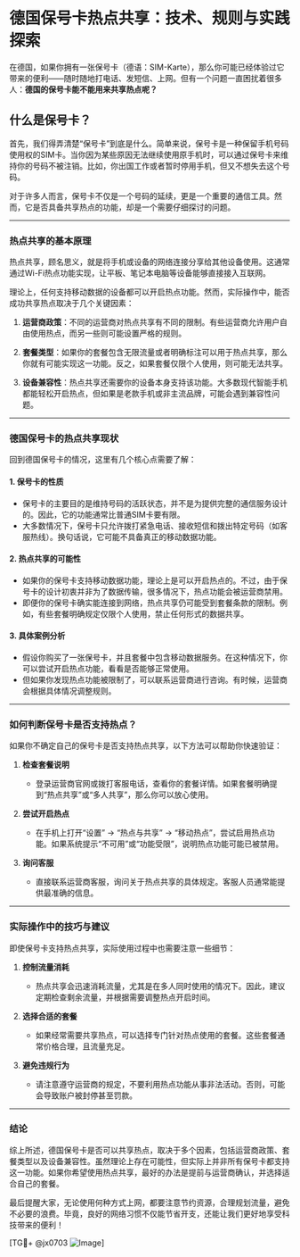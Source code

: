 # 德国保号卡热点共享：技术、规则与实践探索

在德国，如果你拥有一张保号卡（德语：SIM-Karte），那么你可能已经体验过它带来的便利——随时随地打电话、发短信、上网。但有一个问题一直困扰着很多人：**德国的保号卡能不能用来共享热点呢？**

## 什么是保号卡？

首先，我们得弄清楚“保号卡”到底是什么。简单来说，保号卡是一种保留手机号码使用权的SIM卡。当你因为某些原因无法继续使用原手机时，可以通过保号卡来维持你的号码不被注销。比如，你出国工作或者暂时停用手机，但又不想失去这个号码。

对于许多人而言，保号卡不仅是一个号码的延续，更是一个重要的通信工具。然而，它是否具备共享热点的功能，却是一个需要仔细探讨的问题。

---

### 热点共享的基本原理

热点共享，顾名思义，就是将手机或设备的网络连接分享给其他设备使用。这通常通过Wi-Fi热点功能实现，让平板、笔记本电脑等设备能够直接接入互联网。

理论上，任何支持移动数据的设备都可以开启热点功能。然而，实际操作中，能否成功共享热点取决于几个关键因素：

1. **运营商政策**：不同的运营商对热点共享有不同的限制。有些运营商允许用户自由使用热点，而另一些则可能设置严格的规则。
   
2. **套餐类型**：如果你的套餐包含无限流量或者明确标注可以用于热点共享，那么你就有可能实现这一功能。反之，如果套餐仅限个人使用，则可能无法共享。

3. **设备兼容性**：热点共享还需要你的设备本身支持该功能。大多数现代智能手机都能轻松开启热点，但如果是老款手机或非主流品牌，可能会遇到兼容性问题。

---

### 德国保号卡的热点共享现状

回到德国保号卡的情况，这里有几个核心点需要了解：

#### 1. **保号卡的性质**
   - 保号卡的主要目的是维持号码的活跃状态，并不是为提供完整的通信服务设计的。因此，它的功能通常比普通SIM卡要有限。
   - 大多数情况下，保号卡只允许拨打紧急电话、接收短信和拨出特定号码（如客服热线）。换句话说，它可能不具备真正的移动数据功能。

#### 2. **热点共享的可能性**
   - 如果你的保号卡支持移动数据功能，理论上是可以开启热点的。不过，由于保号卡的设计初衷并非为了数据传输，很多情况下，热点功能会被运营商禁用。
   - 即便你的保号卡确实能连接到网络，热点共享仍可能受到套餐条款的限制。例如，有些套餐明确规定仅限个人使用，禁止任何形式的数据共享。

#### 3. **具体案例分析**
   - 假设你购买了一张保号卡，并且套餐中包含移动数据服务。在这种情况下，你可以尝试开启热点功能，看看是否能够正常使用。
   - 但如果你发现热点功能被限制了，可以联系运营商进行咨询。有时候，运营商会根据具体情况调整规则。

---

### 如何判断保号卡是否支持热点？

如果你不确定自己的保号卡是否支持热点共享，以下方法可以帮助你快速验证：

1. **检查套餐说明**
   - 登录运营商官网或拨打客服电话，查看你的套餐详情。如果套餐明确提到“热点共享”或“多人共享”，那么你可以放心使用。

2. **尝试开启热点**
   - 在手机上打开“设置” -> “热点与共享” -> “移动热点”，尝试启用热点功能。如果系统提示“不可用”或“功能受限”，说明热点功能可能已被禁用。

3. **询问客服**
   - 直接联系运营商客服，询问关于热点共享的具体规定。客服人员通常能提供最准确的信息。

---

### 实际操作中的技巧与建议

即使保号卡支持热点共享，实际使用过程中也需要注意一些细节：

1. **控制流量消耗**
   - 热点共享会迅速消耗流量，尤其是在多人同时使用的情况下。因此，建议定期检查剩余流量，并根据需要调整热点开启时间。

2. **选择合适的套餐**
   - 如果经常需要共享热点，可以选择专门针对热点使用的套餐。这些套餐通常价格合理，且流量充足。

3. **避免违规行为**
   - 请注意遵守运营商的规定，不要利用热点功能从事非法活动。否则，可能会导致账户被封停甚至罚款。

---

### 结论

综上所述，德国保号卡是否可以共享热点，取决于多个因素，包括运营商政策、套餐类型以及设备兼容性。虽然理论上存在可能性，但实际上并非所有保号卡都支持这一功能。如果你希望使用热点共享，最好的办法是提前与运营商确认，并选择适合自己的套餐。

最后提醒大家，无论使用何种方式上网，都要注意节约资源，合理规划流量，避免不必要的浪费。毕竟，良好的网络习惯不仅能节省开支，还能让我们更好地享受科技带来的便利！

[TG💪+ @jx0703 ![Image](https://github.com/user-attachments/assets/dbca1d08-cadb-493c-b0ec-ad6f7a83f270)]